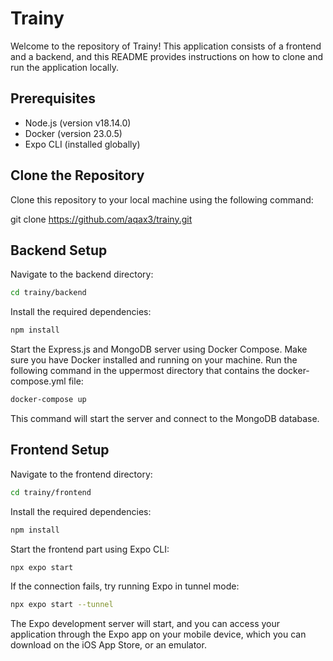 # Trainy

Welcome to the repository of Trainy! This application consists of a frontend and a backend, and this README provides instructions on how to clone and run the application locally.

## Prerequisites

- Node.js (version v18.14.0)
- Docker (version 23.0.5)
- Expo CLI (installed globally)

## Clone the Repository

Clone this repository to your local machine using the following command:

git clone https://github.com/aqax3/trainy.git

## Backend Setup
Navigate to the backend directory:
```bash
cd trainy/backend
```
Install the required dependencies:
```bash
npm install
```
Start the Express.js and MongoDB server using Docker Compose. Make sure you have Docker installed and running on your machine. Run the following command in the uppermost directory that contains the docker-compose.yml file:
```bash
docker-compose up
```
This command will start the server and connect to the MongoDB database.

## Frontend Setup
Navigate to the frontend directory:
```bash
cd trainy/frontend
```
Install the required dependencies:
```bash
npm install
```
Start the frontend part using Expo CLI:
```bash
npx expo start
```
If the connection fails, try running Expo in tunnel mode:
```bash
npx expo start --tunnel
```
The Expo development server will start, and you can access your application through the Expo app on your mobile device, which you can download on the iOS App Store, or an emulator.